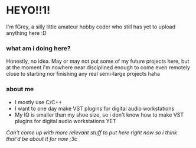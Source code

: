 <h1>HEYO!!1!</h1>
<p>I'm fGrey, a silly little amateur hobby coder who still has yet to upload anything here :D</p>
<h3>what am i doing here?</h3>
Honestly, no idea. May or may not put some of my future projects here, but at the moment i'm nowhere near disciplined enough to come even remotely close to starting nor finishing any real semi-large projects haha
<h3>about me</h3>
<ul>
	<li>I mostly use C/C++</li>
	<li>I want to one day make VST plugins for digital audio workstations</li>
	<li>My IQ is smaller than my shoe size, so i don't know how to make VST plugins for digital audio workstations YET</li>
</ul>
<em>Can't come up with more relevant stuff to put here right now so i think that'd be about it for now ;3c</em>

